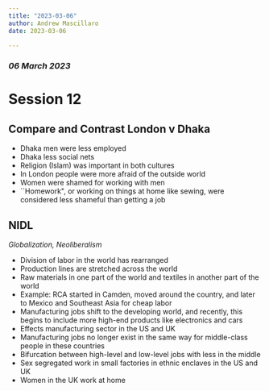 ```yaml
---
title: "2023-03-06"
author: Andrew Mascillaro
date: 2023-03-06

---
```


### _06 March 2023_

# Session 12

## Compare and Contrast London v Dhaka

- Dhaka men were less employed
- Dhaka less social nets
- Religion (Islam) was important in both cultures
- In London people were more afraid of the outside
world
- Women were shamed for working with men
- \`\`Homework", or working on things at home like
sewing, were considered less shameful than getting
a job

## NIDL

_Globalization, Neoliberalism_

- Division of labor in the world has rearranged
- Production lines are stretched across the world
- Raw materials in one part of the world and textiles
in another part of the world
- Example: RCA started in Camden, moved around the
country, and later to Mexico and Southeast Asia for
cheap labor
- Manufacturing jobs shift to the developing world,
and recently, this begins to include more high-end
products like electronics and cars
- Effects manufacturing sector in the US and UK
- Manufacturing jobs no longer exist in the same way
for middle-class people in these countries
- Bifurcation between high-level and low-level jobs
with less in the middle
- Sex segregated work in small factories in ethnic
enclaves in the US and UK
- Women in the UK work at home

